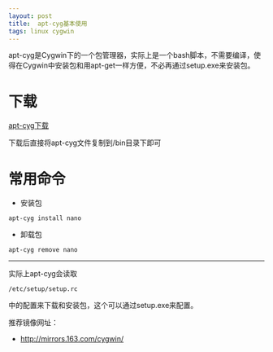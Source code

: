 ```yaml
---
layout: post
title:  apt-cyg基本使用
tags: linux cygwin
---
```

apt-cyg是Cygwin下的一个包管理器，实际上是一个bash脚本，不需要编译，使得在Cygwin中安装包和用apt-get一样方便，不必再通过setup.exe来安装包。

<!--description-->

# 下载

[apt-cyg下载](https://github.com/transcode-open/apt-cyg)

下载后直接将apt-cyg文件复制到/bin目录下即可

# 常用命令

- 安装包

```
apt-cyg install nano
```
- 卸载包

```
apt-cyg remove nano
```

---
实际上apt-cyg会读取
```
/etc/setup/setup.rc
```
中的配置来下载和安装包，这个可以通过setup.exe来配置。

推荐镜像网址：
- http://mirrors.163.com/cygwin/
